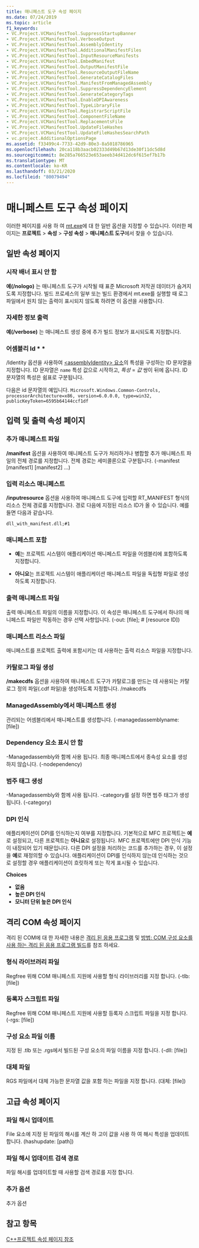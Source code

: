 ```yaml
---
title: 매니페스트 도구 속성 페이지
ms.date: 07/24/2019
ms.topic: article
f1_keywords:
- VC.Project.VCManifestTool.SuppressStartupBanner
- VC.Project.VCManifestTool.VerboseOutput
- VC.Project.VCManifestTool.AssemblyIdentity
- VC.Project.VCManifestTool.AdditionalManifestFiles
- VC.Project.VCManifestTool.InputResourceManifests
- VC.Project.VCManifestTool.EmbedManifest
- VC.Project.VCManifestTool.OutputManifestFile
- VC.Project.VCManifestTool.ResourceOutputFileName
- VC.Project.VCManifestTool.GenerateCatalogFiles
- VC.Project.VCManifestTool.ManifestFromManagedAssembly
- VC.Project.VCManifestTool.SuppressDependencyElement
- VC.Project.VCManifestTool.GenerateCategoryTags
- VC.Project.VCManifestTool.EnableDPIAwareness
- VC.Project.VCManifestTool.TypeLibraryFile
- VC.Project.VCManifestTool.RegistrarScriptFile
- VC.Project.VCManifestTool.ComponentFileName
- VC.Project.VCManifestTool.ReplacementsFile
- VC.Project.VCManifestTool.UpdateFileHashes
- VC.Project.VCManifestTool.UpdateFileHashesSearchPath
- vc.project.AdditionalOptionsPage
ms.assetid: f33499c4-7733-42d9-80e3-8a5018786965
ms.openlocfilehash: 20ca118b3aacb02333d49b67d13de30f11dc5d8d
ms.sourcegitcommit: 8e285a766523e653aeeb34d412dc6f615ef7b17b
ms.translationtype: MT
ms.contentlocale: ko-KR
ms.lasthandoff: 03/21/2020
ms.locfileid: "80079494"
---
```

# <a name="manifest-tool-property-pages"></a>매니페스트 도구 속성 페이지

이러한 페이지를 사용 하 여 [mt.exe](/windows/win32/sbscs/mt-exe)에 대 한 일반 옵션을 지정할 수 있습니다. 이러한 페이지는 **프로젝트** > **속성** > **구성 속성** > **매니페스트 도구**에서 찾을 수 있습니다.

## <a name="general-property-page"></a>일반 속성 페이지

### <a name="suppress-startup-banner"></a>시작 배너 표시 안 함

   **예(/nologo)** 는 매니페스트 도구가 시작될 때 표준 Microsoft 저작권 데이터가 숨겨지도록 지정합니다. 빌드 프로세스의 일부 또는 빌드 환경에서 mt.exe를 실행할 때 로그 파일에서 원치 않는 출력이 표시되지 않도록 하려면 이 옵션을 사용합니다.

### <a name="verbose-output"></a>자세한 정보 출력

   **예(/verbose)** 는 매니페스트 생성 중에 추가 빌드 정보가 표시되도록 지정합니다.

### <a name="assembly-identity"></a>어셈블리 Id * *

/Identity 옵션을 사용하여 [\<assemblyIdentity> 요소](/visualstudio/deployment/assemblyidentity-element-clickonce-application)의 특성을 구성하는 ID 문자열을 지정합니다. ID 문자열은 `name` 특성 값으로 시작하고, *특성* = *값* 쌍이 뒤에 옵니다. ID 문자열의 특성은 쉼표로 구분됩니다.

다음은 id 문자열의 예입니다. `Microsoft.Windows.Common-Controls, processorArchitecture=x86, version=6.0.0.0, type=win32, publicKeyToken=6595b64144ccf1df`

## <a name="input-and-output-property-page"></a>입력 및 출력 속성 페이지

###  <a name="additional-manifest-files"></a>추가 매니페스트 파일

**/manifest** 옵션을 사용하여 매니페스트 도구가 처리하거나 병합할 추가 매니페스트 파일의 전체 경로를 지정합니다. 전체 경로는 세미콜론으로 구분됩니다. (-manifest [manifest1] [manifest2] ...)

###  <a name="input-resource-manifests"></a>입력 리소스 매니페스트

**/inputresource** 옵션을 사용하여 매니페스트 도구에 입력할 RT_MANIFEST 형식의 리소스 전체 경로를 지정합니다. 경로 다음에 지정된 리소스 ID가 올 수 있습니다. 예를 들면 다음과 같습니다.

`dll_with_manifest.dll;#1`

###  <a name="embed-manifest"></a>매니페스트 포함

- **예**는 프로젝트 시스템이 애플리케이션 매니페스트 파일을 어셈블리에 포함하도록 지정합니다.

- **아니요**는 프로젝트 시스템이 애플리케이션 매니페스트 파일을 독립형 파일로 생성하도록 지정합니다.

###  <a name="output-manifest-file"></a>출력 매니페스트 파일

출력 매니페스트 파일의 이름을 지정합니다. 이 속성은 매니페스트 도구에서 하나의 매니페스트 파일만 작동하는 경우 선택 사항입니다. (-out: [file]; # [resource ID])

###  <a name="manifest-resource-file"></a>매니페스트 리소스 파일

매니페스트를 프로젝트 출력에 포함시키는 데 사용하는 출력 리소스 파일을 지정합니다.

###  <a name="generate-catalog-files"></a>카탈로그 파일 생성

**/makecdfs** 옵션을 사용하여 매니페스트 도구가 카탈로그를 만드는 데 사용되는 카탈로그 정의 파일(.cdf 파일)을 생성하도록 지정합니다. /makecdfs

###  <a name="generate-manifest-from-managedassembly"></a>ManagedAssembly에서 매니페스트 생성

관리되는 어셈블리에서 매니페스트를 생성합니다. (-managedassemblyname: [file])

###  <a name="suppress-dependency-element"></a>Dependency 요소 표시 안 함

-Managedassembly와 함께 사용 됩니다. 최종 매니페스트에서 종속성 요소를 생성 하지 않습니다. (-nodependency)

###  <a name="generate-category-tags"></a>범주 태그 생성

-Managedassembly와 함께 사용 됩니다. -category를 설정 하면 범주 태그가 생성 됩니다. (-category)

###  <a name="dpi-awareness"></a>DPI 인식

애플리케이션이 DPI를 인식하는지 여부를 지정합니다. 기본적으로 MFC 프로젝트는 **예**로 설정되고, 다른 프로젝트는 **아니요**로 설정됩니다. MFC 프로젝트에만 DPI 인식 기능이 내장되어 있기 때문입니다. 다른 DPI 설정을 처리하는 코드를 추가하는 경우, 이 설정을 **예**로 재정의할 수 있습니다. 애플리케이션이 DPI를 인식하지 않는데 인식하는 것으로 설정할 경우 애플리케이션이 흐릿하게 또는 작게 표시될 수 있습니다.

**Choices**

- **없음**
- **높은 DPI 인식**
- **모니터 단위 높은 DPI 인식**

## <a name="isolated-com-property-page"></a>격리 COM 속성 페이지

격리 된 COM에 대 한 자세한 내용은 [격리 된 응용 프로그램](/windows/win32/SbsCs/isolated-applications) 및 [방법: COM 구성 요소를 사용 하는 격리 된 응용 프로그램 빌드](../how-to-build-isolated-applications-to-consume-com-components.md)를 참조 하세요.

###  <a name="type-library-file"></a>형식 라이브러리 파일

Regfree 위해 COM 매니페스트 지원에 사용할 형식 라이브러리를 지정 합니다. (-tlb: [file])

###  <a name="registrar-script-file"></a>등록자 스크립트 파일

Regfree 위해 COM 매니페스트 지원에 사용할 등록자 스크립트 파일을 지정 합니다. (-rgs: [file])

###  <a name="component-file-name"></a>구성 요소 파일 이름

지정 된 .tlb 또는 .rgs에서 빌드된 구성 요소의 파일 이름을 지정 합니다. (-dll: [file])

###  <a name="replacements-file"></a>대체 파일

RGS 파일에서 대체 가능한 문자열 값을 포함 하는 파일을 지정 합니다. (대체: [file])

## <a name="advanced-property-page"></a>고급 속성 페이지

###  <a name="update-file-hashes"></a>파일 해시 업데이트

File 요소에 지정 된 파일의 해시를 계산 하 고이 값을 사용 하 여 해시 특성을 업데이트 합니다. (hashupdate: [path])

###  <a name="update-file-hashes-search-path"></a>파일 해시 업데이트 검색 경로

파일 해시를 업데이트할 때 사용할 검색 경로를 지정 합니다.

###  <a name="additional-options"></a>추가 옵션

추가 옵션

## <a name="see-also"></a>참고 항목

[C++프로젝트 속성 페이지 참조](property-pages-visual-cpp.md)
